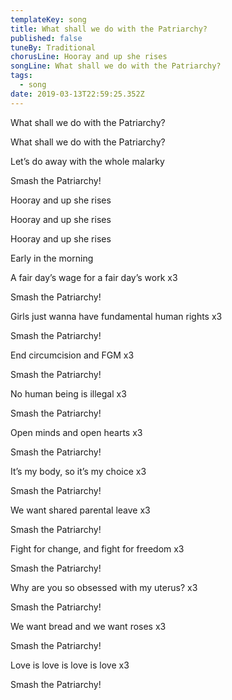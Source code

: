 ```yaml
---
templateKey: song
title: What shall we do with the Patriarchy?
published: false
tuneBy: Traditional
chorusLine: Hooray and up she rises
songLine: What shall we do with the Patriarchy?
tags:
  - song
date: 2019-03-13T22:59:25.352Z
---
```

What shall we do with the Patriarchy?

What shall we do with the Patriarchy?

Let’s do away with the whole malarky

Smash the Patriarchy!



Hooray and up she rises

Hooray and up she rises

Hooray and up she rises

Early in the morning



A fair day’s wage for a fair day’s work x3

Smash the Patriarchy!



Girls just wanna have fundamental human rights x3

Smash the Patriarchy!



End circumcision and FGM x3

Smash the Patriarchy!



No human being is illegal x3

Smash the Patriarchy!



Open minds and open hearts x3

Smash the Patriarchy!



It’s my body, so it’s my choice x3

Smash the Patriarchy!



We want shared parental leave x3

Smash the Patriarchy!



Fight for change, and fight for freedom x3

Smash the Patriarchy!



Why are you so obsessed with my uterus? x3

Smash the Patriarchy!



We want bread and we want roses x3

Smash the Patriarchy!



Love is love is love is love x3

Smash the Patriarchy!

